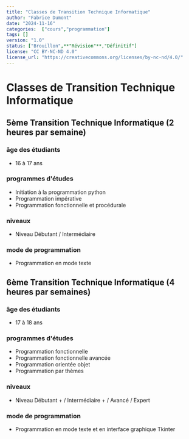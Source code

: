 ```yaml
---
title: "Classes de Transition Technique Informatique" 
author: "Fabrice Dumont" 
date: "2024-11-16" 
categories:  ["cours","programmation"]
tags: []
version: "1.0"
status: ["Brouillon",**"Révision"**,"Définitif"]
license: "CC BY-NC-ND 4.0"
license_url: "https://creativecommons.org/licenses/by-nc-nd/4.0/"
---
```


# Classes de Transition Technique Informatique

## 5ème Transition Technique Informatique (2 heures par semaine)

### âge des étudiants
- 16 à 17 ans

### programmes d'études

- Initiation à la programmation python
- Programmation impérative
- Programmation fonctionnelle et procédurale

### niveaux

- Niveau Débutant / Intermédiaire

### mode de programmation

- Programmation en mode texte

## 6ème Transition Technique Informatique (4 heures par semaines)

### âge des étudiants

- 17 à 18 ans

### programmes d'études

- Programmation fonctionnelle
- Programmation fonctionnelle avancée
- Programmation orientée objet
- Programmation par thèmes

### niveaux

- Niveau Débutant + / Intermédiaire + / Avancé / Expert

### mode de programmation

- Programmation en mode texte et en interface graphique Tkinter

